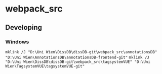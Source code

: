 # webpack_src

## Developing

### Windows
`mklink /J "D:\Uni Wien\DissDB\dissDB-git\webpack_src\annotationsDB" "D:\Uni Wien\AnnotationsDB\annotationsDB-frontend-git"`
`mklink /J "D:\Uni Wien\DissDB\dissDB-git\webpack_src\tagsystemVUE" "D:\Uni Wien\TagsystemVUE\tagsystemVUE-git"`
